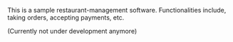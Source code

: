 This is a sample restaurant-management software. Functionalities include, taking orders, accepting payments, etc.

(Currently not under development anymore)
